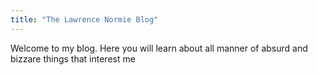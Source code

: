 ```yaml
---
title: "The Lawrence Normie Blog"
---
```

Welcome to my blog. Here you will learn about all manner of absurd and bizzare things that interest me
